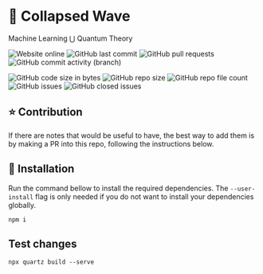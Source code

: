 # 🌊 Collapsed Wave

Machine Learning ⋃ Quantum Theory 

![Website online](https://img.shields.io/website?down_color=red&down_message=offline&style=plastic&up_color=green&up_message=online&url=https%3A%2F%2Fcollapsedwave.com)
![GitHub last commit](https://img.shields.io/github/last-commit/migueltorrescosta/collapsedwave)
![GitHub pull requests](https://img.shields.io/github/issues-pr/migueltorrescosta/collapsedwave)
![GitHub commit activity (branch)](https://img.shields.io/github/commit-activity/m/migueltorrescosta/collapsedwave/main)

![GitHub code size in bytes](https://img.shields.io/github/languages/code-size/migueltorrescosta/collapsedwave)
![GitHub repo size](https://img.shields.io/github/repo-size/migueltorrescosta/collapsedwave)
![GitHub repo file count](https://img.shields.io/github/directory-file-count/migueltorrescosta/collapsedwave)
![GitHub issues](https://img.shields.io/github/issues/migueltorrescosta/collapsedwave)
![GitHub closed issues](https://img.shields.io/github/issues-closed/migueltorrescosta/collapsedwave)

## ⭐️ Contribution

If there are notes that would be useful to have, the best way to add them is by making a PR into this repo, following the instructions below. 

## 🔧 Installation

Run the command bellow to install the required dependencies. The `--user-install` flag is only needed if you do not want to install your dependencies globally. 

```shell
npm i 
```

## Test changes

```shell
npx quartz build --serve
```
